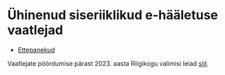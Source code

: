 # Ühinenud siseriiklikud e-hääletuse vaatlejad

* [Ettepanekud](https://github.com/vaatlejad/vaatlejad.github.io/issues)

Vaatlejate pöördumise pärast 2023. aasta Riigikogu valimisi leiad [siit](https://vaatlejad.github.io/).
